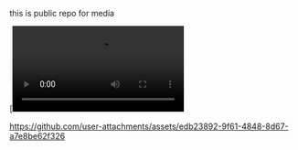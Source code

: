 this is public repo for media


[![Watch the video](https://raw.githubusercontent.com/adelumban/publicdump/main/hbd.mp4)



https://github.com/user-attachments/assets/edb23892-9f61-4848-8d67-a7e8be62f326


